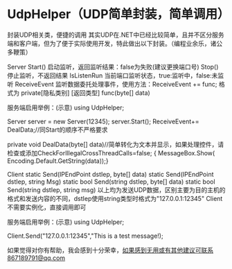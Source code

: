 # UdpHelper（UDP简单封装，简单调用）
封装UDP相关类，便捷的调用
其实UDP在.NET中已经比较简单，且并不区分服务端和客户端，但为了便于实际使用开发，特此做出以下封装。（编程业余乐，诸公多鞭策）

Server
Start()			启动监听，返回监听结果：false为失败(建议更换端口号)
Stop()			停止监听，不返回结果
IsListenRun		当前端口监听状态，true:监听中，false:未监听
ReceiveEvent    监听数据委托处理事件，使用方法：ReceiveEvent += func;   格式为 private[隐私类别] [返回类型] func(byte[] data)

服务端启用举例：(示意)
using UdpHelper;

Server server = new Server(12345);
server.Start();
ReceiveEvent+= DealData;//同Start的顺序不严格要求

 private void DealData(byte[] data)//简单转化为文本并显示，如果处理控件，请检查或添加CheckForIllegalCrossThreadCalls=false;
{ MessageBox.Show( Encoding.Default.GetString(data));}

Client
static Send(IPEndPoint dstIep, byte[] data)
static Send(IPEndPoint dstIep, string Msg)
static bool Send(string dstIep, byte[] data)
static bool Send(string dstIep, string msg)
以上均为发送UDP数据，区别主要为目的主机的格式和发送内容的不同，dstIep使用string类型时格式为"127.0.0.1:12345"
Client不需要实例化，直接调用即可

服务端启用举例：(示意)
using UdpHelper;

Client.Send("127.0.0.1:12345","This is a test message!);

如果觉得对你有帮助，我会感到十分荣幸，如果感到无用或有其他建议可联系867189791@qq.com